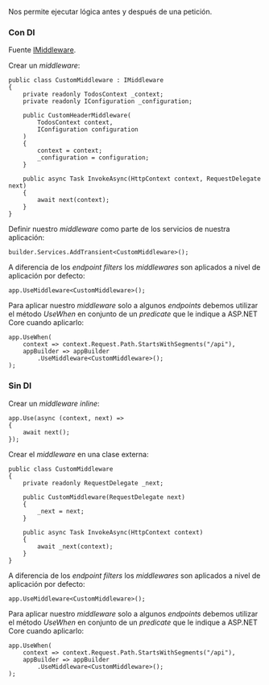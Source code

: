 Nos permite ejecutar lógica antes y después de una petición.
### Con DI

Fuente [IMiddleware](https://www.geeksforgeeks.org/creation-of-custom-middleware-using-imiddleware-interface-in-aspnet-core/).

Crear un *middleware*:

```
public class CustomMiddleware : IMiddleware
{
    private readonly TodosContext _context;
    private readonly IConfiguration _configuration;

    public CustomHeaderMiddleware(
	    TodosContext context, 
	    IConfiguration configuration
	)
    {
        context = context;
        _configuration = configuration;
    }

    public async Task InvokeAsync(HttpContext context, RequestDelegate next)
    {
        await next(context);
    }
}
```

Definir nuestro *middleware* como parte de los servicios de nuestra aplicación:

```
builder.Services.AddTransient<CustomMiddleware>();
```

A diferencia de los *endpoint filters* los *middlewares* son aplicados a nivel de aplicación por defecto:

```
app.UseMiddleware<CustomMiddleware>();
```

Para aplicar nuestro *middleware* solo a algunos *endpoints* debemos utilizar el método *UseWhen* en conjunto de un *predicate* que le indique a ASP.NET Core cuando aplicarlo:

```
app.UseWhen(
    context => context.Request.Path.StartsWithSegments("/api"),
    appBuilder => appBuilder
	    .UseMiddleware<CustomMiddleware>();
);
```
### Sin DI

Crear un *middleware inline*:

```
app.Use(async (context, next) =>
{
    await next();
});
```

Crear el *middleware* en una clase externa:

```
public class CustomMiddleware
{
    private readonly RequestDelegate _next;

    public CustomMiddleware(RequestDelegate next)
    {
        _next = next;
    }

    public async Task InvokeAsync(HttpContext context)
    {
        await _next(context);
    }
}
```

A diferencia de los *endpoint filters* los *middlewares* son aplicados a nivel de aplicación por defecto:

```
app.UseMiddleware<CustomMiddleware>();
```

Para aplicar nuestro *middleware* solo a algunos *endpoints* debemos utilizar el método *UseWhen* en conjunto de un *predicate* que le indique a ASP.NET Core cuando aplicarlo:

```
app.UseWhen(
    context => context.Request.Path.StartsWithSegments("/api"),
    appBuilder => appBuilder
	    .UseMiddleware<CustomMiddleware>();
);
```